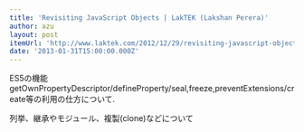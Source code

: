 ```yaml
---
title: 'Revisiting JavaScript Objects | LakTEK (Lakshan Perera)'
author: azu
layout: post
itemUrl: 'http://www.laktek.com/2012/12/29/revisiting-javascript-objects/'
date: '2013-01-31T15:00:00.000Z'
---
```

ES5の機能getOwnPropertyDescriptor/defineProperty/seal,freeze,preventExtensions/create等の利用の仕方について.

列挙、継承やモジュール、複製(clone)などについて
